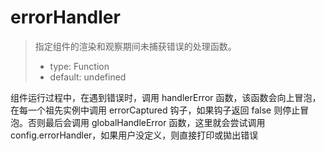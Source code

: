 # errorHandler

> 指定组件的渲染和观察期间未捕获错误的处理函数。
> - type: Function
> - default: undefined

组件运行过程中，在遇到错误时，调用 handlerError 函数，该函数会向上冒泡，在每一个祖先实例中调用 errorCaptured 钩子，如果钩子返回 false 则停止冒泡。否则最后会调用 globalHandleError 函数，这里就会尝试调用 config.errorHandler，如果用户没定义，则直接打印或拋出错误
